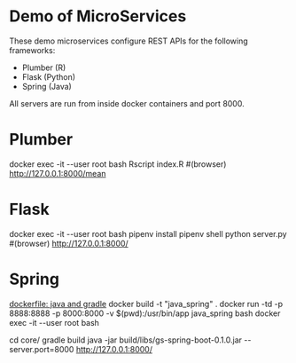 # Demo of MicroServices

These demo microservices configure REST APIs for the following frameworks:
* Plumber (R)
* Flask (Python)
* Spring (Java)

All servers are run from inside docker containers and port 8000.

# Plumber
docker exec -it --user root <container> bash
Rscript index.R
    #(browser) http://127.0.0.1:8000/mean

# Flask
docker exec -it --user root <container> bash
pipenv install
pipenv shell
python server.py
    #(browser) http://127.0.0.1:8000/

# Spring
[dockerfile: java and gradle](https://github.com/keeganwitt/docker-gradle/blob/1fcbfdaa2566e3cf3fb055fbd1342f2aa462bb85/jdk8/Dockerfile)
docker build -t "java_spring" .
docker run -td -p 8888:8888 -p 8000:8000 -v $(pwd):/usr/bin/app java_spring bash
docker exec -it --user root <container>  bash


cd core/
gradle build
java -jar build/libs/gs-spring-boot-0.1.0.jar --server.port=8000
http://127.0.0.1:8000/
